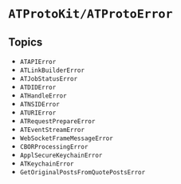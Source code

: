 # ``ATProtoKit/ATProtoError``

## Topics

- ``ATAPIError``
- ``ATLinkBuilderError``
- ``ATJobStatusError``
- ``ATDIDError``
- ``ATHandleError``
- ``ATNSIDError``
- ``ATURIError``
- ``ATRequestPrepareError``
- ``ATEventStreamError``
- ``WebSocketFrameMessageError``
- ``CBORProcessingError``
- ``ApplSecureKeychainError``
- ``ATKeychainError``
- ``GetOriginalPostsFromQuotePostsError``
